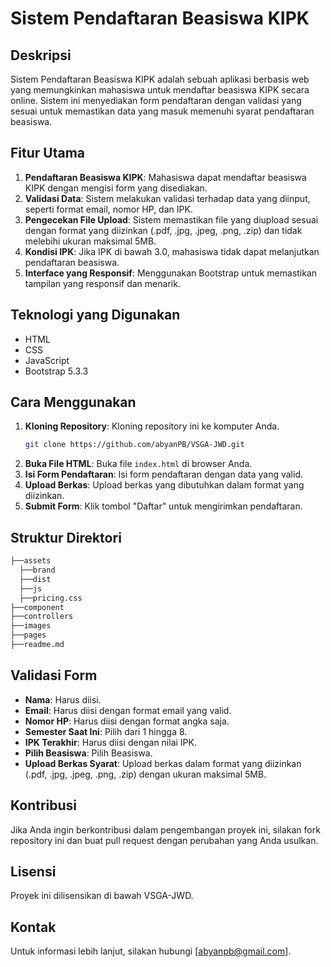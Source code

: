 # Sistem Pendaftaran Beasiswa KIPK

## Deskripsi
Sistem Pendaftaran Beasiswa KIPK adalah sebuah aplikasi berbasis web yang memungkinkan mahasiswa untuk mendaftar beasiswa KIPK secara online. Sistem ini menyediakan form pendaftaran dengan validasi yang sesuai untuk memastikan data yang masuk memenuhi syarat pendaftaran beasiswa.

## Fitur Utama
1. **Pendaftaran Beasiswa KIPK**: Mahasiswa dapat mendaftar beasiswa KIPK dengan mengisi form yang disediakan.
2. **Validasi Data**: Sistem melakukan validasi terhadap data yang diinput, seperti format email, nomor HP, dan IPK.
3. **Pengecekan File Upload**: Sistem memastikan file yang diupload sesuai dengan format yang diizinkan (.pdf, .jpg, .jpeg, .png, .zip) dan tidak melebihi ukuran maksimal 5MB.
4. **Kondisi IPK**: Jika IPK di bawah 3.0, mahasiswa tidak dapat melanjutkan pendaftaran beasiswa.
5. **Interface yang Responsif**: Menggunakan Bootstrap untuk memastikan tampilan yang responsif dan menarik.

## Teknologi yang Digunakan
- HTML
- CSS
- JavaScript
- Bootstrap 5.3.3

## Cara Menggunakan
1. **Kloning Repository**: Kloning repository ini ke komputer Anda.
    ```bash
    git clone https://github.com/abyanPB/VSGA-JWD.git
    ```
2. **Buka File HTML**: Buka file `index.html` di browser Anda.
3. **Isi Form Pendaftaran**: Isi form pendaftaran dengan data yang valid.
4. **Upload Berkas**: Upload berkas yang dibutuhkan dalam format yang diizinkan.
5. **Submit Form**: Klik tombol "Daftar" untuk mengirimkan pendaftaran.

## Struktur Direktori
```bash
├──assets
  ├──brand
  ├──dist
  ├──js
  ├──pricing.css
├──component
├──controllers
├──images
├──pages
├──readme.md
```

## Validasi Form
- **Nama**: Harus diisi.
- **Email**: Harus diisi dengan format email yang valid.
- **Nomor HP**: Harus diisi dengan format angka saja.
- **Semester Saat Ini**: Pilih dari 1 hingga 8.
- **IPK Terakhir**: Harus diisi dengan nilai IPK.
- **Pilih Beasiswa**: Pilih Beasiswa.
- **Upload Berkas Syarat**: Upload berkas dalam format yang diizinkan (.pdf, .jpg, .jpeg, .png, .zip) dengan ukuran maksimal 5MB.

## Kontribusi
Jika Anda ingin berkontribusi dalam pengembangan proyek ini, silakan fork repository ini dan buat pull request dengan perubahan yang Anda usulkan.

## Lisensi
Proyek ini dilisensikan di bawah VSGA-JWD.

## Kontak
Untuk informasi lebih lanjut, silakan hubungi [abyanpb@gmail.com].
